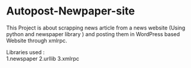 # Autopost-Newpaper-site

This Project is about scrapping news article from  a news website (Using python and newspaper library ) and posting them in WordPress based Website through xmlrpc.


 Libraries used :  
 1.newspaper
 2.urllib
 3.xmlrpc
 
 
